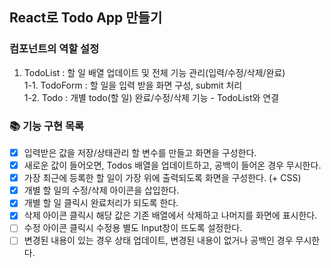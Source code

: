 ## React로 Todo App 만들기

### 컴포넌트의 역할 설정

1. TodoList : 할 일 배열 업데이트 및 전체 기능 관리(입력/수정/삭제/완료)  
   1-1. TodoForm : 할 일을 입력 받을 화면 구성, submit 처리  
   1-2. Todo : 개별 todo(할 일) 완료/수정/삭제 기능 - TodoList와 연결

### 📚 기능 구현 목록

- [x] 입력받은 값을 저장/상태관리 할 변수를 만들고 화면을 구성한다.
- [x] 새로운 값이 들어오면, Todos 배열을 업데이트하고, 공백이 들어온 경우 무시한다.
- [x] 가장 최근에 등록한 할 일이 가장 위에 출력되도록 화면을 구성한다. (+ CSS)
- [x] 개별 할 일의 수정/삭제 아이콘을 삽입한다.
- [x] 개별 할 일 클릭시 완료처리가 되도록 한다.
- [x] 삭제 아이콘 클릭시 해당 값은 기존 배열에서 삭제하고 나머지를 화면에 표시한다.
- [ ] 수정 아이콘 클릭시 수정용 별도 Input창이 뜨도록 설정한다.
- [ ] 변경된 내용이 있는 경우 상태 업데이트, 변경된 내용이 없거나 공백인 경우 무시한다.
